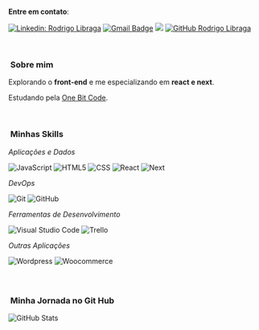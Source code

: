 
**Entre em contato**:  

[![Linkedin: Rodrigo Libraga](https://img.shields.io/badge/-rodrigolibraga-blue?style=flat&logo=Linkedin&logoColor=white&link=https://www.linkedin.com/in/rodrigo-libraga-fernandes-23741212b/)](https://www.linkedin.com/in/rodrigo-libraga-fernandes-23741212b/)
 [![Gmail Badge](https://img.shields.io/badge/-rodrigolibragawebdev@gmail.com-red?style=flat&logo=Gmail&logoColor=white&link=mailto:rodrigolibragawebdev@gmail.com)](mailto:rodrigolibragawebdev@gmail.com)
 <a href="https://api.whatsapp.com/send?phone=5551984724614" alt="WhatsApp">
  <img src="https://img.shields.io/badge/-WhatsApp-25d366?style=flat&labelColor=25d366&logo=whatsapp&logoColor=white&link=https://api.whatsapp.com/send?phone=5551984724614"/></a>
   [![GitHub Rodrigo Libraga]( https://img.shields.io/github/followers/rodrigolibragawebdev?label=follow&style=social)](https://github.com/rodrigolibragawebdev/rodrigolibragawebdev)

<br/>

<h3>&nbsp;Sobre mim </h3>

Explorando o **front-end** e me especializando em **react e next**.

Estudando pela <a href="link da sua faculdade">One Bit Code</a>.

<br/>

<h3> &nbsp;Minhas Skills </h3>

*Aplicações e Dados*

  ![JavaScript](https://img.shields.io/badge/-JavaScript-333333?style=flat&logo=javascript)
  ![HTML5](https://img.shields.io/badge/-HTML5-333333?style=flat&logo=HTML5)
  ![CSS](https://img.shields.io/badge/-CSS-333333?style=flat&logo=CSS3&logoColor=1572B6)
  ![React](https://img.shields.io/badge/-React-333333?style=flat&logo=react)
  ![Next](https://img.shields.io/badge/-Next-333333?style=flat&logo=next.js)


*DevOps*

  ![Git](https://img.shields.io/badge/-Git-333333?style=flat&logo=git)
  ![GitHub](https://img.shields.io/badge/-GitHub-333333?style=flat&logo=github)


*Ferramentas de Desenvolvimento*

  ![Visual Studio Code](https://img.shields.io/badge/-Visual%20Studio%20Code-333333?style=flat&logo=visual-studio-code&logoColor=007ACC)
  ![Trello](https://img.shields.io/badge/-Trello-333333?style=flat&logo=trello&logoColor=007ACC)
  
*Outras Aplicações*
  
   ![Wordpress](https://img.shields.io/badge/-Wordpress-blue?style=flat&logo=wordpress)
   ![Woocommerce](https://img.shields.io/badge/-Woocommerce-purple?style=flat&logo=woocommerce)


<br/>

## <h3> &nbsp;Minha Jornada no Git Hub </h3>
![GitHub Stats](https://github-readme-stats.vercel.app/api?username=rodrigolibragawebdev&show_icons=true)


